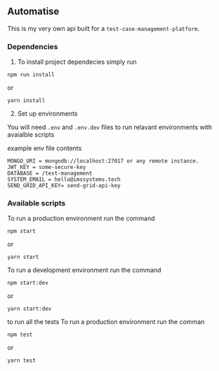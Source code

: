 ## Automatise

This is my very own api built for a `test-case-management-platform`.

### Dependencies

1. To install project dependecies simply run 

```shell
npm run install
```
or

```shell
yarn install
```
2. Set up environments

You will need `.env` and `.env.dev` files to run relavant environments with avaialble scripts

example env file contents

```
MONGO_URI = mongodb://localhost:27017 or any remote instance.
JWT_KEY = some-secure-key
DATABASE = /test-management
SYSTEM_EMAIL = hello@imssystems.tech
SEND_GRID_API_KEY= send-grid-api-key
```

### Available scripts

To run a production environment run the command

```
npm start
```
or
```
yarn start
```
To run a development environment run the command

```
npm start:dev
```
or
```
yarn start:dev
```
to run all the tests 
To run a production environment run the comman

```
npm test
```
or
```
yarn test
```
